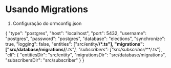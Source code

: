 # Usando Migrations

1. Configuração do ormconfig.json

{
"type": "postgres",
"host": "localhost",
"port": 5432,
"username": "postgres",
"password": "postgres",
"database": "elections",
"synchronize": true,
"logging": false,
"entities": ["src/entity/**/*.ts"],
"migrations": ["src/database/migrations/**/*.ts"],
"subscribers": ["src/subscriber/**/*.ts"],
"cli": {
"entitiesDir": "src/entity",
"migrationsDir": "src/database/migrations",
"subscribersDir": "src/subscriber"
}
}
